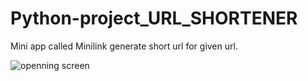 # Python-project_URL_SHORTENER
Mini app called Minilink generate short url for given url.

![openning screen](https://user-images.githubusercontent.com/87769786/130256787-44719525-781f-473a-8435-728d2e268aa8.png)

